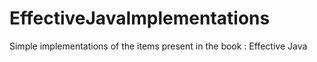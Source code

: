 # EffectiveJavaImplementations
Simple implementations of the items present in the book : Effective Java
